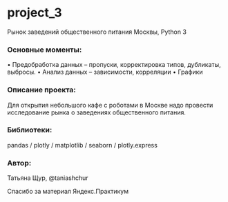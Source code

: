# project_3
Рынок заведений общественного питания Москвы, Python 3

### Основные моменты: 
•	Предобработка данных – пропуски, корректировка типов, дубликаты, выбросы.
•	Анализ данных – зависимости, корреляции
•	Графики

### Описание проекта:
Для открытия небольшого кафе с роботами в Москве надо провести исследование рынка о заведениях общественного питания.

### Библиотеки: 
pandas / plotly / matplotlib / seaborn / plotly.express

### Автор: 
Татьяна Щур, @taniashchur

Спасибо за материал Яндекс.Практикум
